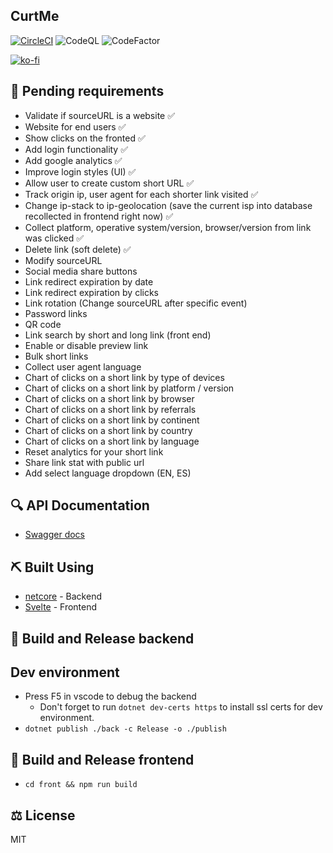 ## CurtMe

[![CircleCI](https://circleci.com/gh/damianpumar/Curtme.svg?style=svg)](https://circleci.com/gh/damianpumar/Curtme)
![CodeQL](https://github.com/damianpumar/Curtme/workflows/CodeQL/badge.svg)
![CodeFactor](https://www.codefactor.io/repository/github/damianpumar/Curtme/badge)

[![ko-fi](https://www.ko-fi.com/img/githubbutton_sm.svg)](https://ko-fi.com/D1D11NVC3)

## :pencil: Pending requirements

- Validate if sourceURL is a website :white_check_mark:
- Website for end users :white_check_mark:
- Show clicks on the fronted :white_check_mark:
- Add login functionality :white_check_mark:
- Add google analytics :white_check_mark:
- Improve login styles (UI) :white_check_mark:
- Allow user to create custom short URL :white_check_mark:
- Track origin ip, user agent for each shorter link visited :white_check_mark:
- Change ip-stack to ip-geolocation (save the current isp into database recollected in frontend right now) :white_check_mark:
- Collect platform, operative system/version, browser/version from link was clicked :white_check_mark:
- Delete link (soft delete) :white_check_mark:
- Modify sourceURL
- Social media share buttons
- Link redirect expiration by date
- Link redirect expiration by clicks
- Link rotation (Change sourceURL after specific event)
- Password links
- QR code
- Link search by short and long link (front end)
- Enable or disable preview link
- Bulk short links
- Collect user agent language
- Chart of clicks on a short link by type of devices
- Chart of clicks on a short link by platform / version
- Chart of clicks on a short link by browser
- Chart of clicks on a short link by referrals
- Chart of clicks on a short link by continent
- Chart of clicks on a short link by country
- Chart of clicks on a short link by language
- Reset analytics for your short link
- Share link stat with public url
- Add select language dropdown (EN, ES)

## :mag: API Documentation

- [Swagger docs](https://curtme.org/developer/)

## :pick: Built Using

- [netcore](https://dotnet.microsoft.com/download) - Backend
- [Svelte](https://svelte.dev/) - Frontend

## :rocket: Build and Release backend

## Dev environment

- Press F5 in vscode to debug the backend
  - Don't forget to run `dotnet dev-certs https` to install ssl certs for dev environment.
- `dotnet publish ./back -c Release -o ./publish`

## :rocket: Build and Release frontend

- `cd front && npm run build`

## :balance_scale: License

MIT
